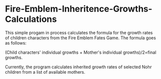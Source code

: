 # Fire-Emblem-Inheritence-Growths-Calculations
This simple progam in process calculates the formula for the growth rates of children characters from the Fire Emblem Fates Game.
The formula goes as follows:

(Child characters' individual growths + Mother's individual growths)/2=final growths.

Currently, the program calculates inherited growth rates of selected Nohr children from a list of available mothers. 
